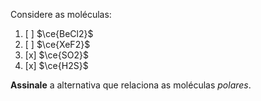 Considere as moléculas: 

1. [ ] $\ce{BeCl2}$
2. [ ] $\ce{XeF2}$
3. [x] $\ce{SO2}$
4. [x] $\ce{H2S}$

**Assinale** a alternativa que relaciona as moléculas *polares*.
